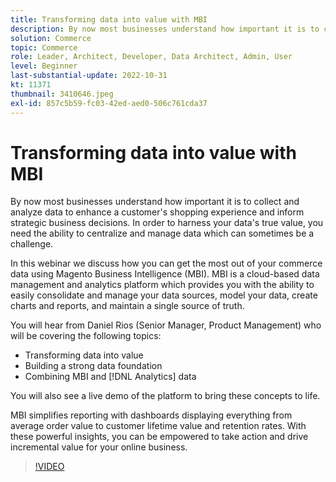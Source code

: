 ```yaml
---
title: Transforming data into value with MBI
description: By now most businesses understand how important it is to collect and analyze data to enhance a customer's shopping experience and inform strategic business decisions. In order to harness your data's true value, you need the ability to centralize and manage data which can sometimes be a challenge.
solution: Commerce
topic: Commerce
role: Leader, Architect, Developer, Data Architect, Admin, User
level: Beginner
last-substantial-update: 2022-10-31
kt: 11371
thumbnail: 3410646.jpeg
exl-id: 857c5b59-fc03-42ed-aed0-506c761cda37
---
```

# Transforming data into value with MBI

By now most businesses understand how important it is to collect and analyze data to enhance a customer's shopping experience and inform strategic business decisions. In order to harness your data's true value, you need the ability to centralize and manage data which can sometimes be a challenge.

In this webinar we discuss how you can get the most out of your commerce data using Magento Business Intelligence (MBI). MBI is a cloud-based data management and analytics platform which provides you with the ability to easily consolidate and manage your data sources, model your data, create charts and reports, and maintain a single source of truth.

You will hear from Daniel Rios (Senior Manager, Product Management) who will be covering the following topics:

* Transforming data into value
* Building a strong data foundation
* Combining MBI and [!DNL Analytics] data

You will also see a live demo of the platform to bring these concepts to life.

MBI simplifies reporting with dashboards displaying everything from average order value to customer lifetime value and retention rates. With these powerful insights, you can be empowered to take action and drive incremental value for your online business.

>[!VIDEO](https://video.tv.adobe.com/v/3410646/?quality=12&learn=on)
